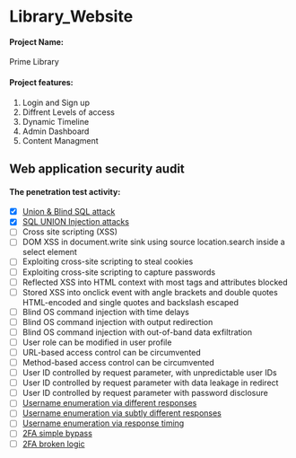 # Library_Website
#### Project Name:  
Prime Library
#### Project features:
1. Login and Sign up
2. Diffrent Levels of access 
3. Dynamic Timeline
4. Admin Dashboard
5. Content Managment


## Web application security audit

#### The penetration test activity:
- [x] [Union & Blind SQL attack](https://www.invicti.com/blog/web-security/sql-injection-cheat-sheet/)
- [x] [SQL UNION Injection attacks](https://www.esecurityplanet.com/threats/how-to-prevent-sql-injection-attacks/)
- [ ] Cross site scripting (XSS)
- [ ] DOM XSS in document.write sink using source location.search inside a
select element
- [ ] Exploiting cross-site scripting to steal cookies
- [ ] Exploiting cross-site scripting to capture passwords
- [ ] Reflected XSS into HTML context with most tags and attributes blocked
- [ ] Stored XSS into onclick event with angle brackets and double quotes
HTML-encoded and single quotes and backslash escaped
- [ ] Blind OS command injection with time delays
- [ ] Blind OS command injection with output redirection
- [ ] Blind OS command injection with out-of-band data exfiltration
- [ ] User role can be modified in user profile
- [ ] URL-based access control can be circumvented
- [ ] Method-based access control can be circumvented
- [ ] User ID controlled by request parameter, with unpredictable user IDs
- [ ] User ID controlled by request parameter with data leakage in redirect
- [ ] User ID controlled by request parameter with password disclosure
- [ ] [Username enumeration via different responses](https://www.hacksplaining.com/prevention/user-enumeration)
- [ ] [Username enumeration via subtly different responses](https://www.rapid7.com/blog/post/2017/06/15/about-user-enumeration/)
- [ ] [Username enumeration via response timing](https://www.hacksplaining.com/prevention/user-enumeration)
- [ ] [2FA simple bypass](https://book.hacktricks.xyz/pentesting-web/2fa-bypass)
- [ ] [2FA broken logic](https://portswigger.net/web-security/authentication/multi-factor/lab-2fa-broken-logic)

<!--
- [ ] Implement frontend
- [X] Implement backend
- [ ] test security features

Use `git status` to list all new or modified files that haven't yet been committed.

<p align="center">
  <b>Created by: Mohamed Maher</b>
</p>
